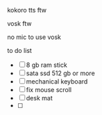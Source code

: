 kokoro tts ftw

vosk ftw

no mic to use vosk

to do list

- [ ] 8 gb ram stick
- [ ] sata ssd 512 gb or more
- [ ] mechanical keyboard
- [ ] fix mouse scroll 
- [ ] desk mat
- [ ] 
